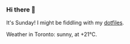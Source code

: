 ### Hi there :wave:

It's Sunday! I might be fiddling with my [dotfiles](https://github.com/bewuethr/dotfiles).

Weather in Toronto: sunny, at +21°C.
